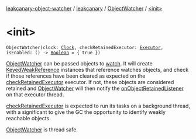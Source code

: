 [leakcanary-object-watcher](../../index.md) / [leakcanary](../index.md) / [ObjectWatcher](index.md) / [&lt;init&gt;](./-init-.md)

# &lt;init&gt;

`ObjectWatcher(clock: `[`Clock`](../-clock/index.md)`, checkRetainedExecutor: `[`Executor`](https://docs.oracle.com/javase/6/docs/api/java/util/concurrent/Executor.html)`, isEnabled: () -> `[`Boolean`](https://kotlinlang.org/api/latest/jvm/stdlib/kotlin/-boolean/index.html)` = { true })`

[ObjectWatcher](index.md) can be passed objects to [watch](watch.md). It will create [KeyedWeakReference](../-keyed-weak-reference/index.md) instances
that reference watches objects, and check if those references have been cleared as expected on
the [checkRetainedExecutor](#) executor. If not, these objects are considered retained and
[ObjectWatcher](index.md) will then notify the [onObjectRetainedListener](#) on that executor thread.

[checkRetainedExecutor](#) is expected to run its tasks on a background thread, with a significant
to give the GC the opportunity to identify weakly reachable objects.

[ObjectWatcher](index.md) is thread safe.

